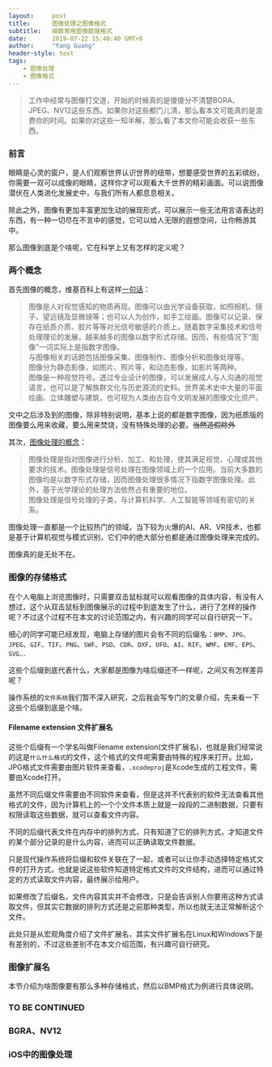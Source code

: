 ```yaml
---
layout:     post
title:      图像处理之图像格式
subtitle:   细数常用图像数据格式
date:       2019-07-22 15:40:40 GMT+8
author:     "Yang Guang"
header-style: text
tags:
    - 图像处理
    - 图像格式
---
```


>工作中经常与图像打交道，开始的时候真的是傻傻分不清楚BGRA、JPEG、NV12这些东西。如果你对这些都门儿清，那么看本文可能真的是浪费你的时间。如果你对这些一知半解，那么看了本文你可能会收获一些东西。

### 前言

眼睛是心灵的窗户，是人们观察世界认识世界的纽带，想要感受世界的五彩缤纷，你需要一双可以成像的眼睛，这样你才可以观看大千世界的精彩画面。可以说图像潜伏在人类进化发展史中，与我们所有人都息息相关。

除此之外，图像有更加丰富更加生动的展现形式，可以展示一些无法用言语表达的东西，有一种一切尽在不言中的感觉，它可以给人无限的遐想空间，让你畅游其中。

那么图像到底是个啥呢，它在科学上又有怎样的定义呢？

### 两个概念

首先图像的概念，维基百科上有这样[一句话](https://zh.wikipedia.org/wiki/%E5%9B%BE%E5%83%8F)：

>图像是人对视觉感知的物质再现。图像可以由光学设备获取，如照相机、镜子、望远镜及显微镜等；也可以人为创作，如手工绘画。图像可以记录、保存在纸质介质、胶片等等对光信号敏感的介质上。随着数字采集技术和信号处理理论的发展，越来越多的图像以数字形式存储。因而，有些情况下“图像”一词实际上是指数字图像。  
与图像相关的话题包括图像采集、图像制作、图像分析和图像处理等。  
图像分为静态影像，如图片、照片等，和动态影像，如影片等两种。  
图像是一种视觉符号。透过专业设计的图像，可以发展成人与人沟通的视觉语言，也可以是了解族群文化与历史源流的史料。世界美术史中大量的平面绘画、立体雕塑与建筑，也可视为人类由古自今文明发展的图像文化资产。

文中之后涉及到的图像，除非特别说明，基本上说的都是数字图像，因为纸质版的图像要么用来收藏，要么用来焚烧，没有特殊处理的必要。~~当然造假除外~~

其次，[图像处理的概念](https://zh.wikipedia.org/wiki/%E5%9B%BE%E5%83%8F%E5%A4%84%E7%90%86)：

>图像处理是指对图像进行分析、加工、和处理，使其满足视觉、心理或其他要求的技术。图像处理是信号处理在图像领域上的一个应用。当前大多数的图像均是以数字形式存储，因而图像处理很多情况下指数字图像处理。此外，基于光学理论的处理方法依然占有重要的地位。  
图像处理是信号处理的子类，与计算机科学、人工智能等领域有密切的关系。

图像处理一直都是一个比较热门的领域，当下较为火爆的AI、AR、VR技术，也都是基于计算机视觉与模式识别，它们中的绝大部分也都是通过图像处理来完成的。

图像真的是无处不在。

### 图像的存储格式

在个人电脑上浏览图像时，只需要双击鼠标就可以观看图像的具体内容，有没有人想过，这个从双击鼠标到图像展示的过程中到底发生了什么，进行了怎样的操作呢？不过这个过程不在本文的讨论范围之内，有兴趣的同学可以自行研究一下。

细心的同学可能已经发现，电脑上存储的图片会有不同的后缀名：`BMP`、`JPG`、`JPEG`、`GIF`、`TIF`、`PNG`、`SWF`、`PSD`、`CDR`、`DXF`、`UFO`、`AI`、`RIF`、`WMF`、`EMF`、`EPS`、`SVG`...

这些个后缀到底代表什么，大家都是图像为啥后缀还不一样呢，之间又有怎样差异呢？

操作系统的`文件系统`我们暂不深入研究，之后我会写专门的文章介绍，先来看一下这些个后缀到底是个啥。

#### Filename extension 文件扩展名

这些个后缀有一个学名叫做Filename extension(文件扩展名)，也就是我们经常说的这是`什么什么格式`的文件，这个格式的文件呢需要由特殊的程序来打开。比如，JPG格式文件需要由图片软件来查看，`.xcodeproj`是Xcode生成的工程文件，需要由Xcode打开。

虽然不同后缀文件需要由不同软件来查看，但是这并不代表别的软件无法查看其他格式的文件，因为计算机上的一个个文件本质上就是一段段的二进制数据，只要有权限读取这些数据，就可以查看文件内容。

不同的后缀代表文件在内存中的排列方式，只有知道了它的排列方式，才知道文件的某个部分记录的是什么内容，进而可以正确读取文件数据。

只是现代操作系统将后缀和软件关联在了一起，或者可以让你手动选择特定格式文件的打开方式，也就是说这些软件知道特定格式文件的文件结构，进而可以通过特定的方式读取文件内容，最终展示给用户。

如果修改了后缀名，文件内容其实并不会修改，只是会告诉别人你要用这种方式读取文件，但其实它数据的排列方式还是之前那种类型，所以也就无法正常解析这个文件。

此处只是从宏观角度介绍了文件扩展名，其实文件扩展名在Linux和Windows下是有差别的，不过这些差别不在本文介绍范围，有兴趣可自行研究。

### 图像扩展名

本节介绍为啥图像要有那么多种存储格式，然后以BMP格式为例进行具体说明。

### TO BE CONTINUED
### BGRA、NV12
### iOS中的图像处理